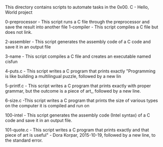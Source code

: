This directory contains scripts to automate tasks in the 0x00. C - Hello, World project

0-preprocessor - This script runs a C file through the preprocessor and save the result into another file
1-compiler - This script compiles a C file but does not link.

2-assembler - This script generates the assembly code of a C code and save it in an output file

3-name - This script compiles a C file and creates an executable named cisfun

4-puts.c - This script writes a C program that prints exactly "Programming is like building a multilingual puzzle, followed by a new lin

5-printf.c - This script writes a C program that prints exactly with proper grammar, but the outcome is a piece of art,, followed by a new line.

6-size.c -This script writes a C program that prints the size of various types on the computer it is compiled and run on

100-intel - This script generates the assembly code (Intel syntax) of a C code and save it in an output file.

101-quote.c - This script writes a C program that prints exactly and that piece of art is useful" - Dora Korpar, 2015-10-19, followed by a new line, to the standard error.
